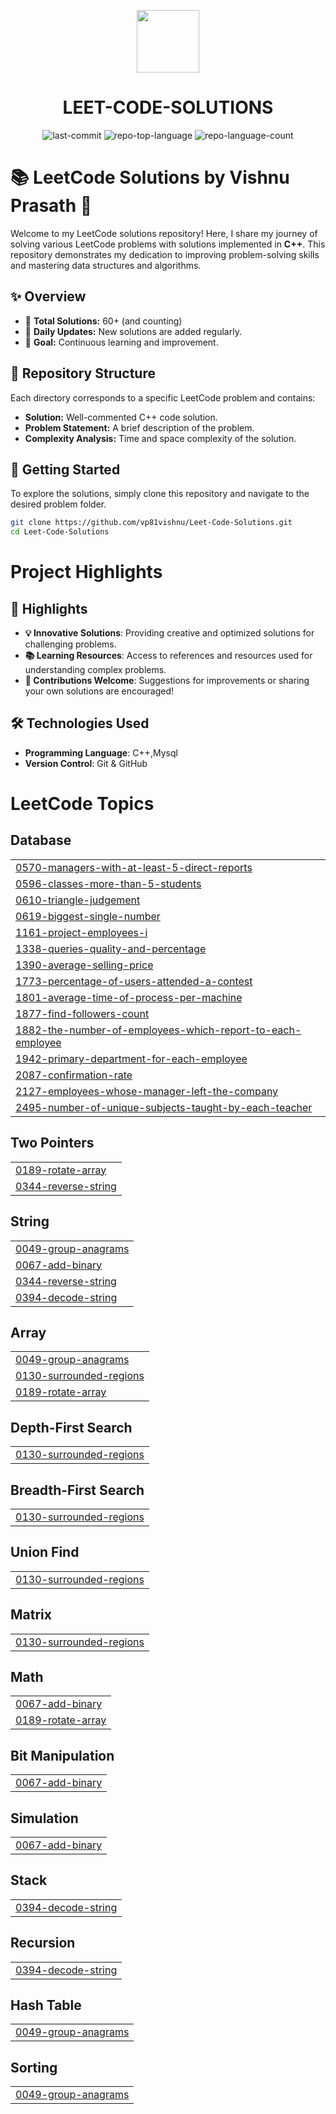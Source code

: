 <p align="center">
  <img src="https://cdn-icons-png.flaticon.com/512/6295/6295417.png" width="100" />
</p>
<p align="center">
    <h1 align="center">LEET-CODE-SOLUTIONS</h1>
</p>
<p align="center">
	<img src="https://img.shields.io/github/last-commit/vp81vishnu/Leet-Code-Solutions?style=flat&logo=git&logoColor=white&color=0080ff" alt="last-commit">
	<img src="https://img.shields.io/github/languages/top/vp81vishnu/Leet-Code-Solutions?style=flat&color=0080ff" alt="repo-top-language">
	<img src="https://img.shields.io/github/languages/count/vp81vishnu/Leet-Code-Solutions?style=flat&color=0080ff" alt="repo-language-count">
<p>

# 📚 LeetCode Solutions by Vishnu Prasath 🚀

Welcome to my LeetCode solutions repository! Here, I share my journey of solving various LeetCode problems with solutions implemented in **C++**. This repository demonstrates my dedication to improving problem-solving skills and mastering data structures and algorithms.

## ✨ Overview

- 🌟 **Total Solutions:** 60+ (and counting)
- 🔄 **Daily Updates:** New solutions are added regularly.
- 🎯 **Goal:** Continuous learning and improvement.

## 📂 Repository Structure

Each directory corresponds to a specific LeetCode problem and contains:

- **Solution:** Well-commented C++ code solution.
- **Problem Statement:** A brief description of the problem.
- **Complexity Analysis:** Time and space complexity of the solution.

## 🚀 Getting Started

To explore the solutions, simply clone this repository and navigate to the desired problem folder.

```bash
git clone https://github.com/vp81vishnu/Leet-Code-Solutions.git
cd Leet-Code-Solutions
```

# Project Highlights

## 🌟 Highlights
- **💡 Innovative Solutions**: Providing creative and optimized solutions for challenging problems.
- **📚 Learning Resources**: Access to references and resources used for understanding complex problems.
- **🤝 Contributions Welcome**: Suggestions for improvements or sharing your own solutions are encouraged!

## 🛠 Technologies Used
- **Programming Language**: C++,Mysql
- **Version Control**: Git & GitHub

<!---LeetCode Topics Start-->
# LeetCode Topics
## Database
|  |
| ------- |
| [0570-managers-with-at-least-5-direct-reports](https://github.com/vp81vishnu/Leet-Code-Solutions/tree/master/0570-managers-with-at-least-5-direct-reports) |
| [0596-classes-more-than-5-students](https://github.com/vp81vishnu/Leet-Code-Solutions/tree/master/0596-classes-more-than-5-students) |
| [0610-triangle-judgement](https://github.com/vp81vishnu/Leet-Code-Solutions/tree/master/0610-triangle-judgement) |
| [0619-biggest-single-number](https://github.com/vp81vishnu/Leet-Code-Solutions/tree/master/0619-biggest-single-number) |
| [1161-project-employees-i](https://github.com/vp81vishnu/Leet-Code-Solutions/tree/master/1161-project-employees-i) |
| [1338-queries-quality-and-percentage](https://github.com/vp81vishnu/Leet-Code-Solutions/tree/master/1338-queries-quality-and-percentage) |
| [1390-average-selling-price](https://github.com/vp81vishnu/Leet-Code-Solutions/tree/master/1390-average-selling-price) |
| [1773-percentage-of-users-attended-a-contest](https://github.com/vp81vishnu/Leet-Code-Solutions/tree/master/1773-percentage-of-users-attended-a-contest) |
| [1801-average-time-of-process-per-machine](https://github.com/vp81vishnu/Leet-Code-Solutions/tree/master/1801-average-time-of-process-per-machine) |
| [1877-find-followers-count](https://github.com/vp81vishnu/Leet-Code-Solutions/tree/master/1877-find-followers-count) |
| [1882-the-number-of-employees-which-report-to-each-employee](https://github.com/vp81vishnu/Leet-Code-Solutions/tree/master/1882-the-number-of-employees-which-report-to-each-employee) |
| [1942-primary-department-for-each-employee](https://github.com/vp81vishnu/Leet-Code-Solutions/tree/master/1942-primary-department-for-each-employee) |
| [2087-confirmation-rate](https://github.com/vp81vishnu/Leet-Code-Solutions/tree/master/2087-confirmation-rate) |
| [2127-employees-whose-manager-left-the-company](https://github.com/vp81vishnu/Leet-Code-Solutions/tree/master/2127-employees-whose-manager-left-the-company) |
| [2495-number-of-unique-subjects-taught-by-each-teacher](https://github.com/vp81vishnu/Leet-Code-Solutions/tree/master/2495-number-of-unique-subjects-taught-by-each-teacher) |
## Two Pointers
|  |
| ------- |
| [0189-rotate-array](https://github.com/vp81vishnu/Leet-Code-Solutions/tree/master/0189-rotate-array) |
| [0344-reverse-string](https://github.com/vp81vishnu/Leet-Code-Solutions/tree/master/0344-reverse-string) |
## String
|  |
| ------- |
| [0049-group-anagrams](https://github.com/vp81vishnu/Leet-Code-Solutions/tree/master/0049-group-anagrams) |
| [0067-add-binary](https://github.com/vp81vishnu/Leet-Code-Solutions/tree/master/0067-add-binary) |
| [0344-reverse-string](https://github.com/vp81vishnu/Leet-Code-Solutions/tree/master/0344-reverse-string) |
| [0394-decode-string](https://github.com/vp81vishnu/Leet-Code-Solutions/tree/master/0394-decode-string) |
## Array
|  |
| ------- |
| [0049-group-anagrams](https://github.com/vp81vishnu/Leet-Code-Solutions/tree/master/0049-group-anagrams) |
| [0130-surrounded-regions](https://github.com/vp81vishnu/Leet-Code-Solutions/tree/master/0130-surrounded-regions) |
| [0189-rotate-array](https://github.com/vp81vishnu/Leet-Code-Solutions/tree/master/0189-rotate-array) |
## Depth-First Search
|  |
| ------- |
| [0130-surrounded-regions](https://github.com/vp81vishnu/Leet-Code-Solutions/tree/master/0130-surrounded-regions) |
## Breadth-First Search
|  |
| ------- |
| [0130-surrounded-regions](https://github.com/vp81vishnu/Leet-Code-Solutions/tree/master/0130-surrounded-regions) |
## Union Find
|  |
| ------- |
| [0130-surrounded-regions](https://github.com/vp81vishnu/Leet-Code-Solutions/tree/master/0130-surrounded-regions) |
## Matrix
|  |
| ------- |
| [0130-surrounded-regions](https://github.com/vp81vishnu/Leet-Code-Solutions/tree/master/0130-surrounded-regions) |
## Math
|  |
| ------- |
| [0067-add-binary](https://github.com/vp81vishnu/Leet-Code-Solutions/tree/master/0067-add-binary) |
| [0189-rotate-array](https://github.com/vp81vishnu/Leet-Code-Solutions/tree/master/0189-rotate-array) |
## Bit Manipulation
|  |
| ------- |
| [0067-add-binary](https://github.com/vp81vishnu/Leet-Code-Solutions/tree/master/0067-add-binary) |
## Simulation
|  |
| ------- |
| [0067-add-binary](https://github.com/vp81vishnu/Leet-Code-Solutions/tree/master/0067-add-binary) |
## Stack
|  |
| ------- |
| [0394-decode-string](https://github.com/vp81vishnu/Leet-Code-Solutions/tree/master/0394-decode-string) |
## Recursion
|  |
| ------- |
| [0394-decode-string](https://github.com/vp81vishnu/Leet-Code-Solutions/tree/master/0394-decode-string) |
## Hash Table
|  |
| ------- |
| [0049-group-anagrams](https://github.com/vp81vishnu/Leet-Code-Solutions/tree/master/0049-group-anagrams) |
## Sorting
|  |
| ------- |
| [0049-group-anagrams](https://github.com/vp81vishnu/Leet-Code-Solutions/tree/master/0049-group-anagrams) |
<!---LeetCode Topics End-->